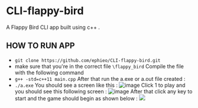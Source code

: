 # CLI-flappy-bird
A Flappy Bird CLI app built using c++ .
## HOW TO RUN APP 
- `git clone https://github.com/ephieo/CLI-flappy-bird.git` 
- make sure that you're in the correct file `\flappy_bird`
Compile the file with the following command 
- `g++ -std=c++11 main.cpp`
After that run the a.exe or a.out file created : 
- `./a.exe`
You should see a screen like this :
![image](https://user-images.githubusercontent.com/60614102/124470676-d2b5e880-dd93-11eb-99dd-411cfb429d81.png)
Click 1 to play and you should see this following screen :
![image](https://user-images.githubusercontent.com/60614102/124470743-e8c3a900-dd93-11eb-97e2-777b4082627e.png)
After that click any key to start and the game should begin as shown below : 
![](https://media.giphy.com/media/yWO5zqrqKqpp9kaOhN/giphy.gif)
